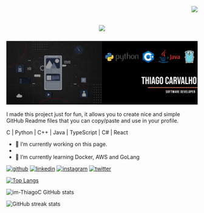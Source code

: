 <img align="right" src="https://visitor-badge.laobi.icu/badge?page_id=im-ThiagoC.im-thiagoc" />

<h1 align="center">
    <img src="https://readme-typing-svg.herokuapp.com/?font=Righteous&size=35&center=true&vCenter=true&width=500&height=70&duration=4000&lines=Hi+There!+👋;+I'm+Thiago+Carvalho!;" />
</h1>

![I am a Software Developer](https://github.com/im-ThiagoC/im-ThiagoC/blob/main/resources/banner.png)

I made this project just for fun, it allows you to create nice and simple GitHub Readme files that you can copy/paste and use in your profile.

C | Python | C++ | Java | TypeScript | C# | React

- 🔭 I’m currently working on this page.
- 
- 🌱 I’m currently learning Docker, AWS and GoLang

[<img src='https://cdn.jsdelivr.net/npm/simple-icons@3.0.1/icons/github.svg' alt='github' height='40'>](https://github.com/im-ThiagoC)  [<img src='https://cdn.jsdelivr.net/npm/simple-icons@3.0.1/icons/linkedin.svg' alt='linkedin' height='40'>](https://www.linkedin.com/in/im-ThiagoC/)  [<img src='https://cdn.jsdelivr.net/npm/simple-icons@3.0.1/icons/instagram.svg' alt='instagram' height='40'>](https://www.instagram.com/im_thiagoc/)  [<img src='https://cdn.jsdelivr.net/npm/simple-icons@3.0.1/icons/twitter.svg' alt='twitter' height='40'>](https://twitter.com/im_ThiagoC)  

[![Top Langs](https://github-readme-stats.vercel.app/api/top-langs/?username=im-ThiagoC&theme=shadow_red)](https://github.com/anuraghazra/github-readme-stats)

![im-ThiagoC GitHub stats](https://github-readme-stats.vercel.app/api?username=im-ThiagoC&show_icons=true&theme=shadow_red)

![GitHub streak stats](https://streak-stats.demolab.com/?user=im-ThiagoC&theme=shadow_red)  





<!--
**im-ThiagoC/im-ThiagoC** is a ✨ _special_ ✨ repository because its `README.md` (this file) appears on your GitHub profile.

Here are some ideas to get you started:

- 🔭 I’m currently working on ...
- 🌱 I’m currently learning ...
- 👯 I’m looking to collaborate on ...
- 🤔 I’m looking for help with ...
- 💬 Ask me about ...
- 📫 How to reach me: ...
- 😄 Pronouns: ...
- ⚡ Fun fact: ...
-->
